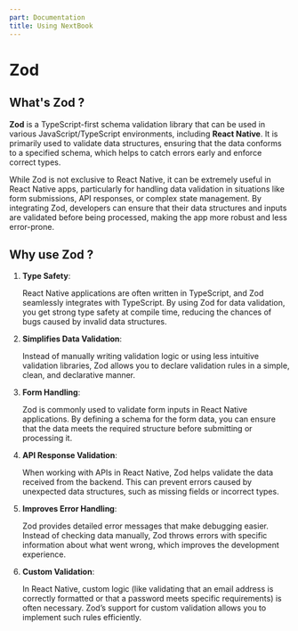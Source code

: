 ```yaml
---
part: Documentation
title: Using NextBook
---
```


# Zod
## What's Zod ?

**Zod** is a TypeScript-first schema validation library that can be used in various JavaScript/TypeScript environments, including **React Native**. It is primarily used to validate data structures, ensuring that the data conforms to a specified schema, which helps to catch errors early and enforce correct types.

While Zod is not exclusive to React Native, it can be extremely useful in React Native apps, particularly for handling data validation in situations like form submissions, API responses, or complex state management. By integrating Zod, developers can ensure that their data structures and inputs are validated before being processed, making the app more robust and less error-prone.

## Why use Zod ?

1.   **Type Safety**:
    
       React Native applications are often written in TypeScript, and Zod seamlessly integrates with TypeScript. By using Zod for data validation, you get strong type safety at compile time, reducing the chances of bugs caused by invalid data structures.
2.   **Simplifies Data Validation**:
    
       Instead of manually writing validation logic or using less intuitive validation libraries, Zod allows you to declare validation rules in a simple, clean, and declarative manner.
3.   **Form Handling**:
    
       Zod is commonly used to validate form inputs in React Native applications. By defining a schema for the form data, you can ensure that the data meets the required structure before submitting or processing it.
4.   **API Response Validation**:
    
       When working with APIs in React Native, Zod helps validate the data received from the backend. This can prevent errors caused by unexpected data structures, such as missing fields or incorrect types.
5.   **Improves Error Handling**:
    
       Zod provides detailed error messages that make debugging easier. Instead of checking data manually, Zod throws errors with specific information about what went wrong, which improves the development experience.
6.   **Custom Validation**:
    
       In React Native, custom logic (like validating that an email address is correctly formatted or that a password meets specific requirements) is often necessary. Zod’s support for custom validation allows you to implement such rules efficiently.